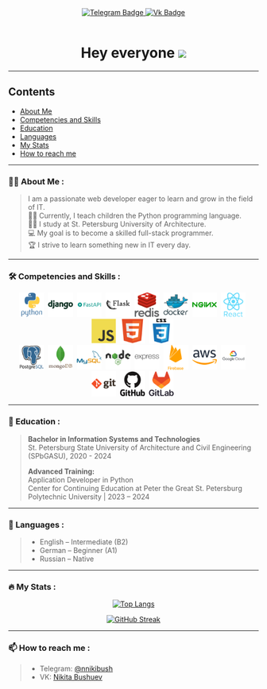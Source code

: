 <div id="header" align="center">
  <div id="badges">
    <a href="https://t.me/nnikibush">
      <img src="https://img.shields.io/badge/Telegram-blue?style=for-the-badge&logo=telegram&logoColor=white" alt="Telegram Badge"/>
    </a>
    <a href="https://vk.com/nikibush">
      <img src="https://img.shields.io/badge/Вконтакте-blue?style=for-the-badge&logo=vk&logoColor=white" alt="Vk Badge"/>
    </a>
  </div>
  <img src="https://komarev.com/ghpvc/?username=JJNikJJ&style=flat-square&color=blue" alt=""/>
  <h1>
    Hey everyone
    <img src="https://media.giphy.com/media/hvRJCLFzcasrR4ia7z/giphy.gif" width="30px"/>
  </h1>
</div>

---

## Contents

- [About Me](#about-me)
- [Competencies and Skills](#competencies-and-skills)
- [Education](#education)
- [Languages](#languages)
- [My Stats](#my-stats)
- [How to reach me](#how-to-reach-me)

---

### :man_technologist: About Me :

> I am a passionate web developer eager to learn and grow in the field of IT.  
> 👨‍🏫 Currently, I teach children the Python programming language.  
> 👨‍🎓 I study at St. Petersburg University of Architecture.  
> 💻 My goal is to become a skilled full-stack programmer.  
> 🏆 I strive to learn something new in IT every day.

---

### :hammer_and_wrench: Competencies and Skills :

<div align="center">
  <img src="https://github.com/devicons/devicon/blob/master/icons/python/python-original-wordmark.svg" title="Python" alt="Python" width="50" height="50"/>&nbsp;
  <img src="https://github.com/devicons/devicon/blob/master/icons/django/django-plain-wordmark.svg" title="Django" alt="Django" width="50" height="50"/>&nbsp;
  <img src="https://github.com/devicons/devicon/blob/master/icons/fastapi/fastapi-plain-wordmark.svg" title="FastAPI" alt="FastAPI" width="50" height="50"/>&nbsp;
  <img src="https://github.com/devicons/devicon/blob/master/icons/flask/flask-original-wordmark.svg" title="Flask" alt="Flask" width="50" height="50"/>&nbsp;
  <img src="https://github.com/devicons/devicon/blob/master/icons/redis/redis-original-wordmark.svg" title="Redis" alt="Redis" width="50" height="50"/>&nbsp;
  <img src="https://github.com/devicons/devicon/blob/master/icons/docker/docker-original-wordmark.svg" title="Docker" alt="Docker" width="50" height="50"/>&nbsp;
  <img src="https://github.com/devicons/devicon/blob/master/icons/nginx/nginx-original.svg" title="Nginx" alt="Nginx" width="50" height="50"/>&nbsp;
  <img src="https://github.com/devicons/devicon/blob/master/icons/react/react-original-wordmark.svg" title="React" alt="React" width="50" height="50"/>&nbsp;
  <img src="https://github.com/devicons/devicon/blob/master/icons/javascript/javascript-original.svg" title="JavaScript" alt="JavaScript" width="50" height="50"/>&nbsp;
  <img src="https://github.com/devicons/devicon/blob/master/icons/html5/html5-original.svg" title="HTML5" alt="HTML" width="50" height="50"/>&nbsp;
  <img src="https://github.com/devicons/devicon/blob/master/icons/css3/css3-original-wordmark.svg" title="CSS3" alt="CSS" width="50" height="50"/>&nbsp;
</div>
<div align="center">
  <img src="https://github.com/devicons/devicon/blob/master/icons/postgresql/postgresql-original-wordmark.svg" title="PostgreSQL" alt="PostgreSQL" width="50" height="50"/>&nbsp;
  <img src="https://github.com/devicons/devicon/blob/master/icons/mongodb/mongodb-original-wordmark.svg" title="MongoDB" alt="MongoDB" width="50" height="50"/>&nbsp;
  <img src="https://github.com/devicons/devicon/blob/master/icons/mysql/mysql-original-wordmark.svg" title="MySQL" alt="MySQL" width="50" height="50"/>&nbsp;
  <img src="https://github.com/devicons/devicon/blob/master/icons/nodejs/nodejs-original-wordmark.svg" title="NodeJS" alt="NodeJS" width="50" height="50"/>&nbsp;
  <img src="https://github.com/devicons/devicon/blob/master/icons/express/express-original-wordmark.svg" title="ExpressJS" alt="ExpressJS" width="50" height="50"/>&nbsp;
  <img src="https://github.com/devicons/devicon/blob/master/icons/firebase/firebase-plain-wordmark.svg" title="Firebase" alt="Firebase" width="50" height="50"/>&nbsp;
  <img src="https://github.com/devicons/devicon/blob/master/icons/amazonwebservices/amazonwebservices-original-wordmark.svg" title="AWS" alt="AWS" width="50" height="50"/>&nbsp;
  <img src="https://github.com/devicons/devicon/blob/master/icons/googlecloud/googlecloud-original-wordmark.svg" title="Google Cloud" alt="Google Cloud" width="50" height="50"/>&nbsp;
  <img src="https://github.com/devicons/devicon/blob/master/icons/git/git-original-wordmark.svg" title="Git" alt="Git" width="50" height="50"/>&nbsp;
  <img src="https://github.com/devicons/devicon/blob/master/icons/github/github-original-wordmark.svg" title="GitHub" alt="GitHub" width="50" height="50"/>&nbsp;
  <img src="https://github.com/devicons/devicon/blob/master/icons/gitlab/gitlab-original-wordmark.svg" title="GitLab" alt="GitLab" width="50" height="50"/>&nbsp;
</div>

---

### :memo: Education :

> **Bachelor in Information Systems and Technologies**  
> St. Petersburg State University of Architecture and Civil Engineering (SPbGASU), 2020 - 2024
>
> **Advanced Training:**  
> Application Developer in Python  
> Center for Continuing Education at Peter the Great St. Petersburg Polytechnic University | 2023 – 2024

---

### :speech_balloon: Languages :

> - English – Intermediate (B2)
> - German – Beginner (A1)
> - Russian – Native

---

### :fire: My Stats :

<div align="center">
  
  [![Top Langs](https://github-readme-stats.vercel.app/api/top-langs/?username=JJNikJJ&layout=compact&theme=vision-friendly-dark)](https://github.com/anuraghazra/github-readme-stats)

  [![GitHub Streak](http://github-readme-streak-stats.herokuapp.com?user=JJNikJJ&theme=dark)](https://git.io/streak-stats)

</div>

---

### :mailbox: How to reach me :

> - Telegram: [@nnikibush](https://t.me/nnikibush)
> - VK: [Nikita Bushuev](https://vk.com/nikibush)

